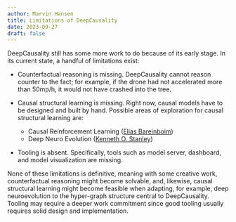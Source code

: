 ```yaml
---
author: Marvin Hansen
title: Limitations of DeepCausality
date: 2023-09-27
draft: false
---
```


[//]: # (SPDX-License-Identifier: CC-BY-4.0)


DeepCausality still has some more work to do because of its early stage. In its current state, a handful of limitations exist:

* Counterfactual reasoning is missing. DeepCausality cannot reason counter to the fact; for example, if the drone had
  not accelerated more than 50mp/h, it would not have crashed into the tree.

* Causal structural learning is missing. Right now, causal models have to be designed and built by hand. Possible areas
  of exploration for causal structural learning are:
    - Causal Reinforcement Learning ([Elias Bareinboim](https://crl.causalai.net/))
    - Deep Neuro Evolution ([Kenneth O. Stanley](https://www.uber.com/en-ID/blog/deep-neuroevolution/))

* Tooling is absent. Specifically, tools such as model server,
  dashboard, and model visualization are missing.


None of these limitations is definitive, meaning with some creative work, counterfactual reasoning might become
solvable, and, likewise, causal structural learning might become feasible when adapting, for example, deep
neuroevolution to the hyper-graph structure central to DeepCausality. Tooling may require a deeper work commitment since
good tooling usually requires solid design and implementation.